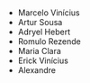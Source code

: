 #
- Marcelo Vinícius 
- Artur Sousa
- Adryel Hebert
- Romulo Rezende
- Maria Clara
- Erick Vinícius
- Alexandre 
#

